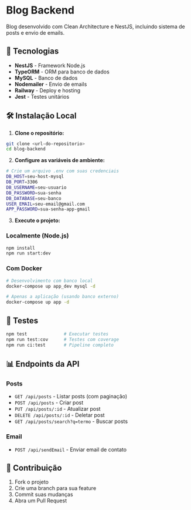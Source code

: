 # Blog Backend

Blog desenvolvido com Clean Architecture e NestJS, incluindo sistema de posts e envio de emails.

## 🚀 Tecnologias

- **NestJS** - Framework Node.js
- **TypeORM** - ORM para banco de dados
- **MySQL** - Banco de dados
- **Nodemailer** - Envio de emails
- **Railway** - Deploy e hosting
- **Jest** - Testes unitários

## 🛠️ Instalação Local

1. **Clone o repositório:**
```bash
git clone <url-do-repositorio>
cd blog-backend
```

2. **Configure as variáveis de ambiente:**
```bash
# Crie um arquivo .env com suas credenciais
DB_HOST=seu-host-mysql
DB_PORT=3306
DB_USERNAME=seu-usuario
DB_PASSWORD=sua-senha
DB_DATABASE=seu-banco
USER_EMAIL=seu-email@gmail.com
APP_PASSWORD=sua-senha-app-gmail
```

3. **Execute o projeto:**

### Localmente (Node.js)
```bash
npm install
npm run start:dev
```

### Com Docker
```bash
# Desenvolvimento com banco local
docker-compose up app_dev mysql -d

# Apenas a aplicação (usando banco externo)
docker-compose up app -d
```

## 🧪 Testes

```bash
npm test              # Executar testes
npm run test:cov      # Testes com coverage
npm run ci:test       # Pipeline completo
```

## 📊 Endpoints da API

### Posts
- `GET /api/posts` - Listar posts (com paginação)
- `POST /api/posts` - Criar post
- `PUT /api/posts/:id` - Atualizar post
- `DELETE /api/posts/:id` - Deletar post
- `GET /api/posts/search?q=termo` - Buscar posts

### Email
- `POST /api/sendEmail` - Enviar email de contato


## 📝 Contribuição

1. Fork o projeto
2. Crie uma branch para sua feature
3. Commit suas mudanças
4. Abra um Pull Request
